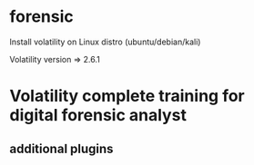 # forensic

Install volatility on Linux distro (ubuntu/debian/kali)

Volatility version => 2.6.1


# Volatility complete training for digital forensic analyst


## additional plugins
